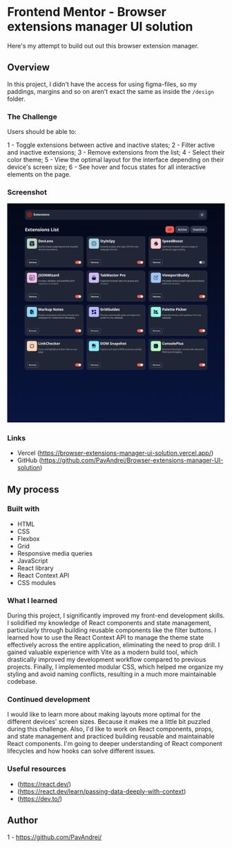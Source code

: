 # Frontend Mentor - Browser extensions manager UI solution

Here's my attempt to build out out this browser extension manager.

## Overview

In this project, I didn't have the access for using figma-files, so my paddings, margins and so on aren't exact the same as inside the `/design` folder.

### The Challenge

Users should be able to:

1 - Toggle extensions between active and inactive states;
2 - Filter active and inactive extensions;
3 - Remove extensions from the list;
4 - Select their color theme;
5 - View the optimal layout for the interface depending on their device's screen size;
6 - See hover and focus states for all interactive elements on the page.

### Screenshot

![](./screnshoot.png)

### Links

- Vercel (https://browser-extensions-manager-ui-solution.vercel.app/)
- GitHub (https://github.com/PavAndrei/Browser-extensions-manager-UI-solution)

## My process

### Built with

- HTML
- CSS
- Flexbox
- Grid
- Responsive media queries
- JavaScript
- React library
- React Context API
- CSS modules

### What I learned

During this project, I significantly improved my front-end development skills. I solidified my knowledge of React components and state management, particularly through building reusable components like the filter buttons. I learned how to use the React Context API to manage the theme state effectively across the entire application, eliminating the need to prop drill. I gained valuable experience with Vite as a modern build tool, which drastically improved my development workflow compared to previous projects. Finally, I implemented modular CSS, which helped me organize my styling and avoid naming conflicts, resulting in a much more maintainable codebase.

### Continued development

I would like to learn more about making layouts more optimal for the different devices' screen sizes. Because it makes me a little bit puzzled during this challenge. Also, I'd like to work on React components, props, and state management and practiced building reusable and maintainable React components. I'm going to deeper understanding of React component lifecycles and how hooks can solve different issues.

### Useful resources

- (https://react.dev/)
- (https://react.dev/learn/passing-data-deeply-with-context)
- (https://dev.to/)

## Author

1 - https://github.com/PavAndrei/
